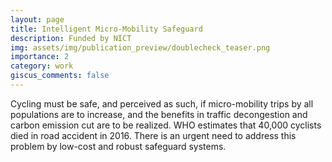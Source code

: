 ```yaml
---
layout: page
title: Intelligent Micro-Mobility Safeguard
description: Funded by NICT
img: assets/img/publication_preview/doublecheck_teaser.png
importance: 2
category: work
giscus_comments: false
---
```


Cycling must be safe, and perceived as such, if micro-mobility trips by all populations are to increase, and the benefits in traffic
decongestion and carbon emission cut are to be realized. WHO estimates that 40,000 cyclists died in road accident in 2016. There
is an urgent need to address this problem by low-cost and robust safeguard systems.

